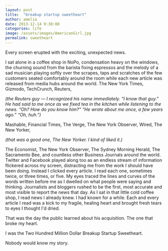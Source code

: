 ```yaml
---
layout: post
title:  "breakup startup sweetheart"
author: amelia
date: 2013-12-14 9:30:00
categories: life
image: /assets/images/AmericanGirl.jpg
permalink: sweetheart
---
```


Every screen erupted with the exciting, unexpected news. 

I sat alone in a coffee shop in NoPo, condensation heavy on the windows, the churning sound from the barista fixing espressos and the melody of a sad musician playing softly over the scrapes, taps and scratches of the few customers seated comfortably around the room while each new article was released from media hubs around the world. The New York Times, Gizmodo, TechCrunch, Reuters, 

*(the Reuters guy — I recognized his name immediately. “I know that guy.” He had said to me once as we fixed tea in the kitchen while listening to the news. “Oh? How do you know him?” “He wrote about me once, a few years ago.” “Oh, huh.”)*

Mashable, Financial Times, The Verge, The New York Observer, Wired, The New Yorker,

*(that was a good one, The New Yorker. I kind of liked it.)*

The Economist, The New York Observer, The Sydney Morning Herald, The Sacramento Bee, and countless other Business Journals around the world. Twitter and Facebook played along too as an endless stream of information flickered across my screen, distracting me from the work I should have been doing. Instead I clicked every article. I read each one, sometimes twice, or three times, or five. My eyes traced the lines and curves of the words written before me as I dwelled on what people were saying and thinking. Journalists and bloggers rushed to be the first, most accurate and most visible to report the news that day. As I sat in that little cold coffee shop, I read news I already knew. I had known for a while. Each and every article I read was a kick to my fragile, healing heart and brought fresh tears to eyes I thought I'd dried.

That was the day the public learned about his acquisition. The one that broke my heart.

I was the Two Hundred Million Dollar Breakup Startup Sweetheart.

Nobody would know my story.
